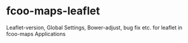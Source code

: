 # fcoo-maps-leaflet
Leaflet-version, Global Settings, Bower-adjust, bug fix etc. for leaflet in fcoo-maps Applications
